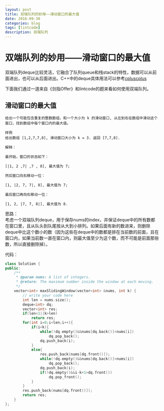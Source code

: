 ```yaml
--- 
layout: post 
title: 双端队列的妙用——滑动窗口的最大值
date: 2016-09-30 
categories: blog 
tags: [lintcode] 
description: 双端队列
--- 
```


# 双端队列的妙用——滑动窗口的最大值

双端队列deque比较灵活，它融合了队列queue和栈stack的特性，数据可以从前面进出，也可以从后面进出。C++中的deque具体用法可以参考[cpluscplus](http://www.cplusplus.com/reference/deque/deque/?kw=deque)

下面我们通过一道来自《剑指Offer》和lintcode的题来看如何使用双端队列。

## 滑动窗口的最大值

```
给出一个可能包含重复的整数数组，和一个大小为 k 的滑动窗口, 从左到右在数组中滑动这个窗口，找到数组中每个窗口内的最大值。

样例
给出数组 [1,2,7,7,8], 滑动窗口大小为 k = 3. 返回 [7,7,8].

解释：

最开始，窗口的状态如下：

[|1, 2 ,7| ,7 , 8], 最大值为 7;

然后窗口向右移动一位：

[1, |2, 7, 7|, 8], 最大值为 7;

最后窗口再向右移动一位：

[1, 2, |7, 7, 8|], 最大值为 8.
```

思路：  
考虑一个双端队列deque，用于保存nums的index，并保证deque中的所有数都在窗口里，且从队头到队尾按从大到小排列。如果后面有新的数进来，则删除deque中比这个数小的数（因为这些在deque中的数都是排在当前数的前面，且在窗口内，如果当前数一直在窗口内，则最大值至少为这个数，而不可能是前面那些数，所以直接删除掉）。

代码：
 
```cpp
class Solution {
public:
    /**
     * @param nums: A list of integers.
     * @return: The maximum number inside the window at each moving.
     */
    vector<int> maxSlidingWindow(vector<int> &nums, int k) {
        // write your code here
        int len = nums.size();
        deque<int> dq;
        vector<int> res;
        if(len<1||k>len)
            return res;
        for(int i=0;i<len;i++){
            if(i<k){
                while(!dq.empty()&&nums[dq.back()]<nums[i])
                    dq.pop_back();
                dq.push_back(i);
            }
            else{
                res.push_back(nums[dq.front()]);
                while(!dq.empty()&&nums[dq.back()]<nums[i])
                    dq.pop_back();
                dq.push_back(i);
                if(!dq.empty()&&i-k+1>dq.front())
                    dq.pop_front();
            }
        }
        res.push_back(nums[dq.front()]);
        return res;
    }
};
```
